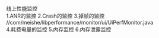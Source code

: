 线上性能监控  
1.ANR的监控
2.Crash的监控
3.掉帧的监控 //com/meishe/libperformance/monitor/ui/UiPerfMonitor.java  
4.耗费电量的监控
5.内存监控
6.内存泄露监控